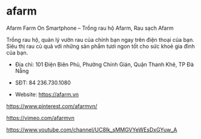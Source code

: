 # afarm

Afarm Farm On Smartphone – Trồng rau hộ Afarm, Rau sạch Afarm

Trồng rau hộ, quản lý vườn rau của chính bạn ngay trên điện thoại của bạn. Siêu thị rau củ quả với những sản phẩm tươi ngon tốt cho sức khoẻ gia đình của bạn.

- Địa chỉ: 101 Điện Biên Phủ, Phường Chính Gián, Quận Thanh Khê, TP Đà Nẵng

- SĐT: 84 236.730.1080

- Website: https://afarm.vn

https://www.pinterest.com/afarmvn/

https://vimeo.com/afarmvn

https://www.youtube.com/channel/UC8lk_sMMGVYeWEsDxGYuw_A
